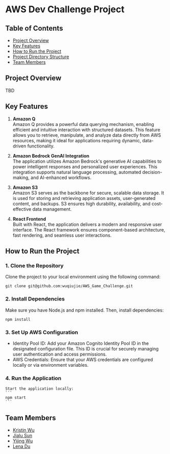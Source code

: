 # AWS Dev Challenge Project

## Table of Contents
- [Project Overview](#project-overview)
- [Key Features](#key-features)
- [How to Run the Project](#how-to-run-the-project)
- [Project Directory Structure](#project-directory-structure)
- [Team Members](#team-members)

## Project Overview
TBD

## Key Features

1. **Amazon Q**  
   Amazon Q provides a powerful data querying mechanism, enabling efficient and intuitive interaction with structured datasets. This feature allows you to retrieve, manipulate, and analyze data directly from AWS resources, making it ideal for applications requiring dynamic, data-driven functionality.

2. **Amazon Bedrock GenAI Integration**  
   The application utilizes Amazon Bedrock's generative AI capabilities to power intelligent responses and personalized user experiences. This integration supports natural language processing, automated decision-making, and AI-enhanced workflows.

3. **Amazon S3**  
   Amazon S3 serves as the backbone for secure, scalable data storage. It is used for storing and retrieving application assets, user-generated content, and backups. S3 ensures high durability, availability, and cost-effective data management.

4. **React Frontend**  
   Built with React, the application delivers a modern and responsive user interface. The React framework ensures component-based architecture, fast rendering, and seamless user interactions.


## How to Run the Project

### 1. Clone the Repository
Clone the project to your local environment using the following command:
```
git clone git@github.com:wuqiujie/AWS_Game_Challenge.git
```

### 2. Install Dependencies
Make sure you have Node.js and npm installed. Then, install dependencies:
   ```
   npm install
   ```

### 3. Set Up AWS Configuration
* Identity Pool ID: 
    Add your Amazon Cognito Identity Pool ID in the designated configuration file. This ID is crucial for securely managing user authentication and access permissions.
* AWS Credentials: 
    Ensure that your AWS credentials are configured locally or via environment variables.
### 4. Run the Application 
    Start the application locally: 
    ```
    npm start
    ```

## Team Members
* [Kristin Wu](https://github.com/wuqiujie)
* [Jialu Sun](https://github.com/sx18014) 
* [Yijing Wu](https://github.com/yijing-wu)
* [Lena Du](https://github.com/LenaDu)
